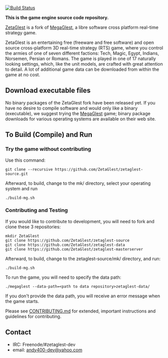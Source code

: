 [![Build Status](https://travis-ci.org/ZetaGlest/zetaglest-source.svg?branch=develop)](https://travis-ci.org/ZetaGlest/zetaglest-source)

**This is the game engine source code repository.**

[ZetaGlest](https://github.com/ZetaGlest) is a fork of [MegaGlest](http://megaglest.org/),
a libre software cross platform real-time strategy game.

ZetaGlest is an entertaining free (freeware and free software) and open
source cross-platform 3D real-time strategy (RTS) game, where you
control the armies of one of seven different factions: Tech, Magic,
Egypt, Indians, Norsemen, Persian or Romans. The game is played in one
of 17 naturally looking settings, which, like the unit models, are
crafted with great attention to detail. A lot of additional game data
can be downloaded from within the game at no cost.

## Download executable files

No binary packages of the ZetaGlest fork have been released yet. If you
have no desire to compile software and would only like a binary
(executable), we suggest trying the [MegaGlest](http://megaglest.org/)
game; binary package downloads for various operating systems are
available on their web site.

## To Build (Compile) and Run

### Try the game without contributing

Use this command:

    git clone --recursive https://github.com/ZetaGlest/zetaglest-source.git

Afterward, to build, change to the mk/ directory, select your operating
system and run

    ./build-mg.sh

### Contributing and Testing

If you would like to contribute to development, you will need to fork and
clone these 3 repositories:

    mkdir ZetaGlest
    git clone https://github.com/ZetaGlest/zetaglest-source
    git clone https://github.com/ZetaGlest/zetaglest-data
    git clone https://github.com/ZetaGlest/zetaglest-masterserver

Afterward, to build, change to the zetaglest-source/mk/<OS> directory, and run:

    ./build-mg.sh

To run the game, you will need to specify the data path:

    ./megaglest --data-path=<path to data repository>zetaglest-data/

If you don't provide the data path, you will receive an error message
when the game starts.

Please see [CONTRIBUTING.md](https://github.com/ZetaGlest/zetaglest-source/blob/develop/CONTRIBUTING.md)
for extended, important instructions and guidelines for contributing.

## Contact

* IRC: Freenode/#zetaglest-dev
* email: andy400-dev@yahoo.com
